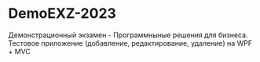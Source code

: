 # DemoEXZ-2023
Демонстрационный экзамен - Программныные решения для бизнеса. Тестовое приложение (добавление, редактирование, удаление) на WPF + MVC
